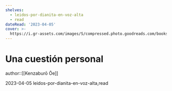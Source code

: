 ```yaml
---
shelves:
  - leidos-por-dianita-en-voz-alta
  - read
dateRead: '2023-04-05'
cover: >-
  https://i.gr-assets.com/images/S/compressed.photo.goodreads.com/books/1516802796l/38192936._SY475_.jpg
---
```

# Una cuestión personal

author::[[Kenzaburō Ōe]]

2023-04-05
leidos-por-dianita-en-voz-alta,read